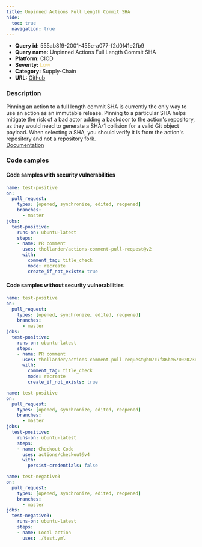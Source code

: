 ```yaml
---
title: Unpinned Actions Full Length Commit SHA
hide:
  toc: true
  navigation: true
---
```


<style>
  .highlight .hll {
    background-color: #ff171742;
  }
  .md-content {
    max-width: 1100px;
    margin: 0 auto;
  }
</style>

-   **Query id:** 555ab8f9-2001-455e-a077-f2d0f41e2fb9
-   **Query name:** Unpinned Actions Full Length Commit SHA
-   **Platform:** CICD
-   **Severity:** <span style="color:#edd57e">Low</span>
-   **Category:** Supply-Chain
-   **URL:** [Github](https://github.com/Checkmarx/kics/tree/master/assets/queries/cicd/github/unpinned_actions_full_length_commit_sha)

### Description
Pinning an action to a full length commit SHA is currently the only way to use an action as an immutable release. Pinning to a particular SHA helps mitigate the risk of a bad actor adding a backdoor to the action's repository, as they would need to generate a SHA-1 collision for a valid Git object payload. When selecting a SHA, you should verify it is from the action's repository and not a repository fork.<br>
[Documentation](https://docs.github.com/en/actions/security-guides/security-hardening-for-github-actions#using-third-party-actions)

### Code samples
#### Code samples with security vulnerabilities
```yaml title="Positive test num. 1 - yaml file" hl_lines="12"
name: test-positive
on:
  pull_request:
    types: [opened, synchronize, edited, reopened]
    branches: 
      - master
jobs:
  test-positive:
    runs-on: ubuntu-latest
    steps:
    - name: PR comment
      uses: thollander/actions-comment-pull-request@v2
      with:
        comment_tag: title_check
        mode: recreate
        create_if_not_exists: true
```


#### Code samples without security vulnerabilities
```yaml title="Negative test num. 1 - yaml file"
name: test-positive
on:
  pull_request:
    types: [opened, synchronize, edited, reopened]
    branches: 
      - master
jobs:
  test-positive:
    runs-on: ubuntu-latest
    steps:
    - name: PR comment
      uses: thollander/actions-comment-pull-request@b07c7f86be67002023e6cb13f57df3f21cdd3411
      with:
        comment_tag: title_check
        mode: recreate
        create_if_not_exists: true
```
```yaml title="Negative test num. 2 - yaml file"
name: test-positive
on:
  pull_request:
    types: [opened, synchronize, edited, reopened]
    branches:
      - master
jobs:
  test-positive:
    runs-on: ubuntu-latest
    steps:
    - name: Checkout Code
      uses: actions/checkout@v4
      with:
        persist-credentials: false

```
```yaml title="Negative test num. 3 - yaml file"
name: test-negative3
on:
  pull_request:
    types: [opened, synchronize, edited, reopened]
    branches:
      - master
jobs:
  test-negative3:
    runs-on: ubuntu-latest
    steps:
    - name: Local action
      uses: ./test.yml

```

